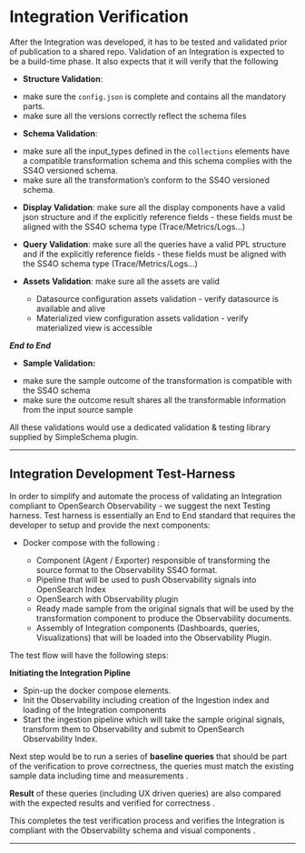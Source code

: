 # Integration Verification

After the Integration was developed, it has to be tested and validated prior of publication to a shared repo.
Validation of an Integration is expected to be a build-time phase. It also expects that it will verify that the following

- **Structure Validation**:

* make sure the `config.json` is complete and contains all the mandatory parts.
* make sure all the versions correctly reflect the schema files

- **Schema Validation**:

* make sure all the input_types defined in the `collections` elements have a compatible transformation schema and this schema complies with the SS4O versioned schema.
* make sure all the transformation’s conform to the SS4O versioned schema.

- **Display Validation**:  make sure all the display components have a valid json structure and if the explicitly reference fields - these fields must be aligned with the SS4O schema type (Trace/Metrics/Logs...)

- **Query** **Validation**:  make sure all the queries have a valid PPL structure and if the explicitly reference fields - these fields must be aligned with the SS4O schema type (Trace/Metrics/Logs...)
 
- **Assets** **Validation**:  make sure all the assets are valid 
  
  - Datasource configuration assets validation - verify datasource is available and alive
  - Materialized view configuration assets validation - verify materialized view is accessible

***_End to End_***
- **Sample Validation:**

* make sure the sample outcome of the transformation is compatible with the SS4O schema
* make sure the outcome result shares all the transformable information from the input source sample

All these validations would use a dedicated validation & testing library supplied by SimpleSchema plugin.
* * *

## Integration Development Test-Harness

In order to simplify and automate the process of validating an Integration compliant to OpenSearch Observability - we suggest the next Testing harness. Test harness is essentially an End to End standard that requires the developer to setup and provide the next components:

- Docker compose with the following :

    * Component (Agent / Exporter) responsible of transforming the source format to the Observability SS4O format.
    * Pipeline that will be used to push Observability signals into OpenSearch Index
    * OpenSearch with Observability plugin
    * Ready made sample from the original signals that will be used by the transformation component to produce the Observability documents.
    * Assembly of Integration components (Dashboards, queries, Visualizations) that will be loaded into the Observability Plugin.

The test flow will have the following steps:

**Initiating the Integration Pipline**
-  Spin-up the docker compose elements.
-  Init the Observability including creation of the Ingestion index and loading of the Integration components
-  Start the ingestion pipeline which will take the sample original signals, transform them to Observability and submit to OpenSearch Observability Index.

Next step would be to run a series of **baseline queries** that should be part of the verification to prove correctness, the queries must match the existing sample data including time and measurements .

**Result** of these queries (including UX driven queries) are also compared with the expected results and verified for correctness .

This completes the test verification process and verifies the Integration is compliant with the Observability schema and visual components .

* * *
